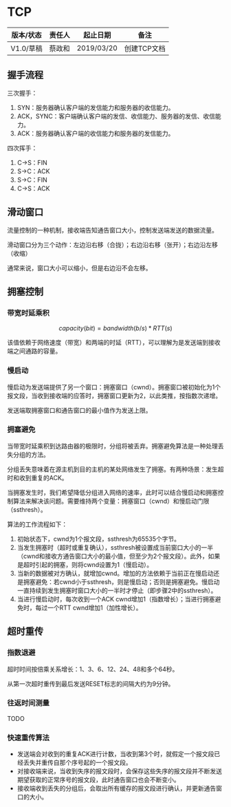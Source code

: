 # TCP

| 版本/状态 | 责任人 | 起止日期   | 备注        |
| --------- | ------ | ---------- | ----------- |
| V1.0/草稿 | 蔡政和 | 2019/03/20 | 创建TCP文档 |

## 握手流程

三次握手：

1. SYN：服务器确认客户端的发信能力和服务器的收信能力。
2. ACK，SYNC：客户端确认客户端的发信、收信能力、服务器的发信、收信能力。
3. ACK：服务器确认客户端的收信能力和服务器的发信能力。

四次挥手：

1. C->S：FIN
2. S->C：ACK
3. S->C：FIN
4. C->S：ACK

## 滑动窗口

流量控制的一种机制，接收端告知通告窗口大小，控制发送端发送的数据流量。

滑动窗口分为三个动作：左边沿右移（合拢）；右边沿右移（张开）；右边沿左移（收缩）

通常来说，窗口大小可以缩小，但是右边沿不会左移。

## 拥塞控制

### 带宽时延乘积

$$
capacity(bit)=bandwidth(b/s) * RTT(s)
$$

该值依赖于网络速度（带宽）和两端的时延（RTT），可以理解为是发送端到接收端之间通路的容量。

### 慢启动

慢启动为发送端提供了另一个窗口：拥塞窗口（cwnd）。拥塞窗口被初始化为1个报文段，当收到接收端的应答时，拥塞窗口更新为2，以此类推，按指数次递增。

发送端取拥塞窗口和通告窗口的最小值作为发送上限。

### 拥塞避免

当带宽时延乘积到达路由器的极限时，分组将被丢弃。拥塞避免算法是一种处理丢失分组的方法。

分组丢失意味着在源主机到目的主机的某处网络发生了拥塞。有两种场景：发生超时和收到重复的ACK。

当拥塞发生时，我们希望降低分组进入网络的速率，此时可以结合慢启动和拥塞控制算法来解决该问题。需要维持两个变量：拥塞窗口（cwnd）和慢启动门限（ssthresh）。

算法的工作流程如下：

1. 初始状态下，cwnd为1个报文段，ssthresh为65535个字节。
2. 当发生拥塞时（超时或重复确认），ssthresh被设置成当前窗口大小的一半（cwnd和接收方通告窗口大小的最小值，但至少为2个报文段）。此外，如果是超时引起的拥塞，则将cwnd设置为1（慢启动）。
3. 当新的数据被对方确认，就增加cwnd。增加的方法依赖于当前正在慢启动还是拥塞避免：若cwnd小于ssthresh，则是慢启动；否则是拥塞避免。慢启动一直持续到发生拥塞时窗口大小的一半时才停止（即步骤2中的ssthresh）。
4. 当进行慢启动时，每次收到一个ACK cwnd增加1（指数增长）；当进行拥塞避免时，每过一个RTT cwnd增加1（加性增长）。

## 超时重传

### 指数退避

超时时间按倍乘关系增长：1、3、6、12、24、48和多个64秒。

从第一次超时重传到最后发送RESET标志的间隔大约为9分钟。

### 往返时间测量

TODO

### 快速重传算法

- 发送端会对收到的重复ACK进行计数，当收到第3个时，就假定一个报文段已经丢失并重传自那个序号起的一个报文段。
- 对接收端来说，当收到失序的报文段时，会保存这些失序的报文段并不断发送期望获取的正常序号的报文段，此时通告窗口也会不断变小。
- 接收端收到丢失的分组后，会取出所有缓存的报文段进行确认，并更新通告窗口的大小。



